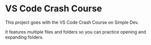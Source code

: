 # VS Code Crash Course

This project goes with the VS Code Crash Course on Simple Dev.

It features multiple files and folders so you can practice opening and expanding folders.